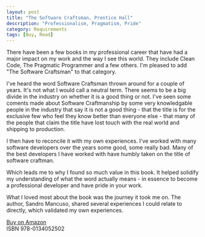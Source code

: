 ```yaml
---
layout: post
title: "The Software Craftsman, Prentice Hall"
description: "Professionalism, Pragmatism, Pride"
category: Requirements
tags: [Buy, Read]
---
```

There have been a few books in my professional career that have had a major impact on my work and the way I see this world. They include Clean Code, The Pragmatic Programmer and a few others. I'm pleased to add "The Software Craftsman" to that category.

I've heard the word Software Craftsman thrown around for a couple of years. It's not what I would call a neutral term. There seems to be a big divide in the industry on whether it is a good thing or not. I've seen some coments made about Software Craftmanship by some very knowledgable people in the industry that say it is not a good thing - that the title is for the exclusive few who feel they know better than everyone else - that many of the people that claim the title have lost touch with the real world and shipping to production. 

I then have to reconcile it with my own experiences. I've worked with many software developers over the years some good, some really bad. Many  of the best developers I have worked with have humbly taken on the title of software craftman.

Which leads me to why I found so much value in this book. It helped solidify my understanding of what the word actually means - in essence to become a professional developer and have pride in your work.

What I loved most about the book was the journey it took me on. The author, Sandro Mancuso, shared several experiences I could relate to directly, which validated my own experiences.

[Buy on Amazon](http://www.amazon.com/The-Software-Craftsman-Professionalism-Pragmatism/dp/0134052501)  
ISBN 978-0134052502

